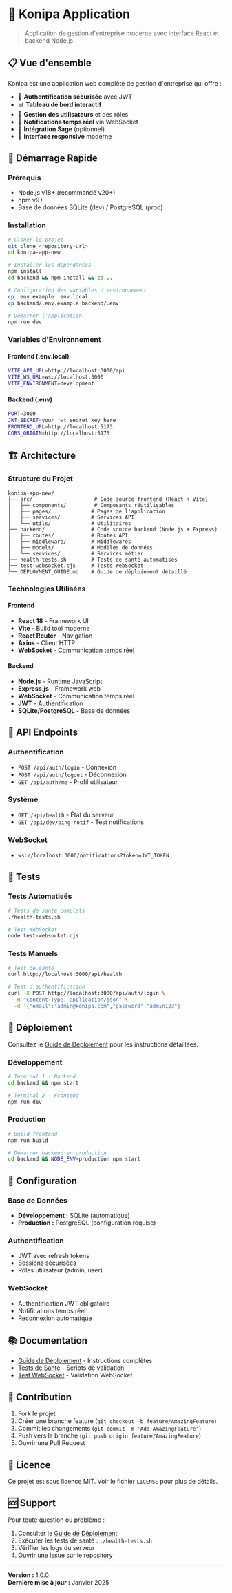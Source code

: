 # 🏢 Konipa Application

> Application de gestion d'entreprise moderne avec interface React et backend Node.js

## 📋 Vue d'ensemble

Konipa est une application web complète de gestion d'entreprise qui offre :

- 🔐 **Authentification sécurisée** avec JWT
- 📊 **Tableau de bord interactif** 
- 👥 **Gestion des utilisateurs** et des rôles
- 🔔 **Notifications temps réel** via WebSocket
- 🔗 **Intégration Sage** (optionnel)
- 📱 **Interface responsive** moderne

## 🚀 Démarrage Rapide

### Prérequis
- Node.js v18+ (recommandé v20+)
- npm v9+
- Base de données SQLite (dev) / PostgreSQL (prod)

### Installation

```bash
# Cloner le projet
git clone <repository-url>
cd konipa-app-new

# Installer les dépendances
npm install
cd backend && npm install && cd ..

# Configuration des variables d'environnement
cp .env.example .env.local
cp backend/.env.example backend/.env

# Démarrer l'application
npm run dev
```

### Variables d'Environnement

#### Frontend (.env.local)
```bash
VITE_API_URL=http://localhost:3000/api
VITE_WS_URL=ws://localhost:3000
VITE_ENVIRONMENT=development
```

#### Backend (.env)
```bash
PORT=3000
JWT_SECRET=your_jwt_secret_key_here
FRONTEND_URL=http://localhost:5173
CORS_ORIGIN=http://localhost:5173
```

## 🏗️ Architecture

### Structure du Projet
```
konipa-app-new/
├── src/                    # Code source frontend (React + Vite)
│   ├── components/         # Composants réutilisables
│   ├── pages/             # Pages de l'application
│   ├── services/          # Services API
│   └── utils/             # Utilitaires
├── backend/               # Code source backend (Node.js + Express)
│   ├── routes/            # Routes API
│   ├── middleware/        # Middlewares
│   ├── models/            # Modèles de données
│   └── services/          # Services métier
├── health-tests.sh        # Tests de santé automatisés
├── test-websocket.cjs     # Tests WebSocket
└── DEPLOYMENT_GUIDE.md    # Guide de déploiement détaillé
```

### Technologies Utilisées

#### Frontend
- **React 18** - Framework UI
- **Vite** - Build tool moderne
- **React Router** - Navigation
- **Axios** - Client HTTP
- **WebSocket** - Communication temps réel

#### Backend
- **Node.js** - Runtime JavaScript
- **Express.js** - Framework web
- **WebSocket** - Communication temps réel
- **JWT** - Authentification
- **SQLite/PostgreSQL** - Base de données

## 🔗 API Endpoints

### Authentification
- `POST /api/auth/login` - Connexion
- `POST /api/auth/logout` - Déconnexion
- `GET /api/auth/me` - Profil utilisateur

### Système
- `GET /api/health` - État du serveur
- `GET /api/dev/ping-notif` - Test notifications

### WebSocket
- `ws://localhost:3000/notifications?token=JWT_TOKEN`

## 🧪 Tests

### Tests Automatisés
```bash
# Tests de santé complets
./health-tests.sh

# Test WebSocket
node test-websocket.cjs
```

### Tests Manuels
```bash
# Test de santé
curl http://localhost:3000/api/health

# Test d'authentification
curl -X POST http://localhost:3000/api/auth/login \
  -H "Content-Type: application/json" \
  -d '{"email":"admin@konipa.com","password":"admin123"}'
```

## 🚀 Déploiement

Consultez le [Guide de Déploiement](./DEPLOYMENT_GUIDE.md) pour les instructions détaillées.

### Développement
```bash
# Terminal 1 - Backend
cd backend && npm start

# Terminal 2 - Frontend
npm run dev
```

### Production
```bash
# Build frontend
npm run build

# Démarrer backend en production
cd backend && NODE_ENV=production npm start
```

## 🔧 Configuration

### Base de Données
- **Développement :** SQLite (automatique)
- **Production :** PostgreSQL (configuration requise)

### Authentification
- JWT avec refresh tokens
- Sessions sécurisées
- Rôles utilisateur (admin, user)

### WebSocket
- Authentification JWT obligatoire
- Notifications temps réel
- Reconnexion automatique

## 📚 Documentation

- [Guide de Déploiement](./DEPLOYMENT_GUIDE.md) - Instructions complètes
- [Tests de Santé](./health-tests.sh) - Scripts de validation
- [Test WebSocket](./test-websocket.cjs) - Validation WebSocket

## 🤝 Contribution

1. Fork le projet
2. Créer une branche feature (`git checkout -b feature/AmazingFeature`)
3. Commit les changements (`git commit -m 'Add AmazingFeature'`)
4. Push vers la branche (`git push origin feature/AmazingFeature`)
5. Ouvrir une Pull Request

## 📄 Licence

Ce projet est sous licence MIT. Voir le fichier `LICENSE` pour plus de détails.

## 🆘 Support

Pour toute question ou problème :
1. Consulter le [Guide de Déploiement](./DEPLOYMENT_GUIDE.md)
2. Exécuter les tests de santé : `./health-tests.sh`
3. Vérifier les logs du serveur
4. Ouvrir une issue sur le repository

---

**Version :** 1.0.0  
**Dernière mise à jour :** Janvier 2025